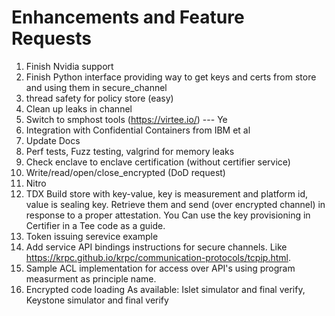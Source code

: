 # Enhancements and Feature Requests

 1. Finish Nvidia support
 2. Finish Python interface providing way to get keys and certs from store and using them in secure_channel
 3. thread safety for policy store (easy)
 4. Clean up leaks in channel
 5. Switch to smphost tools (https://virtee.io/) --- Ye
 6. Integration with Confidential Containers from IBM et al
 7. Update Docs
 8. Perf tests, Fuzz testing, valgrind for memory leaks
 9. Check enclave to enclave certification (without certifier service)
10. Write/read/open/close_encrypted (DoD request)
11. Nitro
12. TDX
    Build store with key-value, key is measurement and platform id, value is sealing key.
    Retrieve them and send (over encrypted channel) in response to a proper attestation.  You
    Can use the key provisioning in Certifier in a Tee code as a guide.
13. Token issuing serevice example
14. Add service API bindings instructions for secure channels. Like https://krpc.github.io/krpc/communication-protocols/tcpip.html.
15. Sample ACL implementation for access over API's using program measurment as principle name.
16. Encrypted code loading
As available:  Islet simulator and final verify, Keystone simulator and final verify
